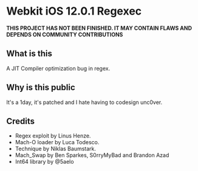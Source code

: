 # Webkit iOS 12.0.1 Regexec

**THIS PROJECT HAS NOT BEEN FINISHED. IT MAY CONTAIN FLAWS AND DEPENDS ON COMMUNITY CONTRIBUTIONS**

## What is this
A JIT Compiler optimization bug in regex.  

## Why is this public
It's a 1day, it's patched and I hate having to codesign unc0ver.  


## Credits
- Regex exploit by Linus Henze.
- Mach-O loader by Luca Todesco.
- Technique by Niklas Baumstark.
- Mach_Swap by Ben Sparkes, S0rryMyBad and Brandon Azad
- Int64 library by @5aelo


